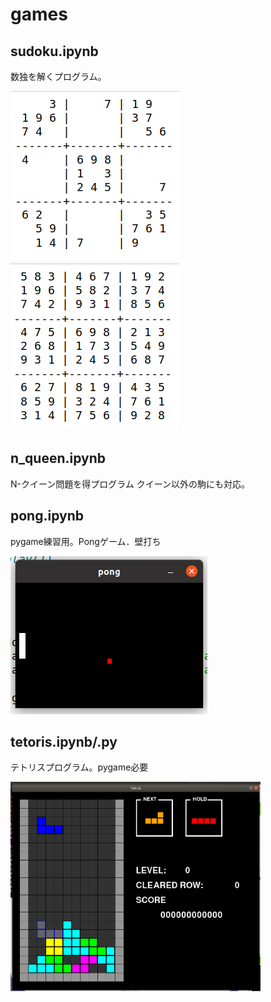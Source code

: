 # games

## sudoku.ipynb

数独を解くプログラム。

![sudoku_before](img/sudoku_before.png) 
![sudoku_after](img/sudoku_after.png)

## n_queen.ipynb

N-クイーン問題を得プログラム
クイーン以外の駒にも対応。

## pong.ipynb

pygame練習用。Pongゲーム．壁打ち

![pong](img/pong.png)

## tetoris.ipynb/.py

テトリスプログラム。pygame必要

<img src="./img/tetris.png" width="400">

